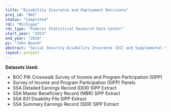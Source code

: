 ```yaml
---
title: "Disability Insurance and Employment Decisions"
proj_id: "802"
status: "Completed"
rdc: "Michigan"
rdc_type: "Federal Statistical Research Data Center"
start_year: "2013"
end_year: "2018"
pi: "John Bound"
abstract: "Social Security Disability Insurance (DI) and Supplemental Security Income (SSI) for the disabled and blind are both federal programs designed to insure people against loss of income due to health conditions, and participation in these programs is an important issue for millions of American households. Together, DI and SSI make up one of the four major insurance programs of the country (Krueger and Meyer, 2002). This study will examine the employment effects of DI and SSI and will explore channels of disability insurance application as well as factors influencing disability insurance applications. This research will use the Census Bureau’s primary survey of government transfer programs, the Survey of Income and Program Participation (SIPP). The researchers will link SIPP panels (core and selected modules) to the Master Beneficiary Records (MBR) of the SSA, to the so-called 831 files, and to earnings records. Usage of these SIPP surveys will be further enhanced by creating monthly and weekly person-level panels, and by assessing the quality of self-reported health status in the SIPP."
layout: project
---
```


**Datasets Used:**

  - BOC PIK Crosswalk Survey of Income and Program Participation (SIPP) 
  - Survey of Income and Program Participation (SIPP) Panels 
  - SSA Detailed Earnings Record (DER) SIPP Extract 
  - SSA Master Beneficiary Record (MBR) SIPP Extract 
  - SSA 831 Disability File SIPP Extract 
  - SSA Summary Earnings Record (SER) SIPP Extract 

